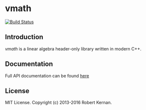 # vmath
[![Build Status](https://travis-ci.org/kernan/vmath.svg?branch=master)](https://travis-ci.org/kernan/vmath)

## Introduction

*vmath* is a linear algebra header-only library written in modern C++.

## Documentation

Full API documentation can be found [here](http://kernan.github.io/vmath/)

## License

MIT License. Copyright (c) 2013-2016 Robert Kernan.

